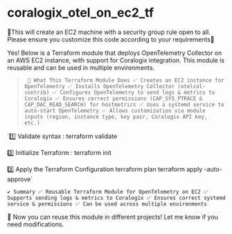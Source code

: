 # coralogix_otel_on_ec2_tf



🔴This will create an EC2 machine with a security group rule open to all. Please ensure you customize this code according to your requirements🔴


Yes! Below is a Terraform module that deploys OpenTelemetry Collector on an AWS EC2 instance, with support for Coralogix integration. This module is reusable and can be used in multiple environments.






>` 🚀 What This Terraform Module Does
✅ Creates an EC2 instance for OpenTelemetry
✅ Installs OpenTelemetry Collector (otelcol-contrib)
✅ Configures OpenTelemetry to send logs & metrics to Coralogix
✅ Ensures correct permissions (CAP_SYS_PTRACE & CAP_DAC_READ_SEARCH) for hostmetrics
✅ Uses a systemd service to auto-start OpenTelemetry
✅ Allows customization via module inputs (region, instance type, key pair, Coralogix API key, etc.)`







`1️⃣ Validate syntax : 
terraform validate

2️⃣ Initialize Terraform : 
terraform init

3️⃣ Apply the Terraform Configuration
terraform plan
terraform apply -auto-approve`







`✔ Summary
✅ Reusable Terraform Module for OpenTelemetry on EC2
✅ Supports sending logs & metrics to Coralogix
✅ Ensures correct systemd service & permissions
✅ Can be used across multiple environments`

🚀 Now you can reuse this module in different projects! Let me know if you need modifications.
